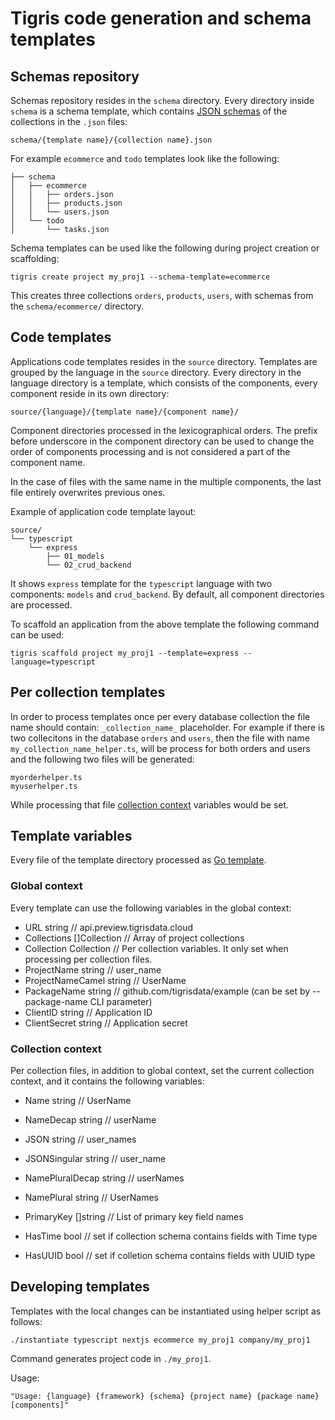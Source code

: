 # Tigris code generation and schema templates

## Schemas repository

Schemas repository resides in the `schema` directory.
Every directory inside `schema` is a schema template, which
contains [JSON schemas](https://json-schema.org) of the collections in the `.json` files:

`schema/{template name}/{collection name}.json`

For example `ecommerce` and `todo` templates look like the following:

```
├── schema
│   ├── ecommerce
│   │   ├── orders.json
│   │   ├── products.json
│   │   └── users.json
│   └── todo
│       └── tasks.json
```

Schema templates can be used like the following during project creation or scaffolding:

```
tigris create project my_proj1 --schema-template=ecommerce
```

This creates three collections `orders`, `products`, `users`, with
schemas from the `schema/ecommerce/` directory.

## Code templates

Applications code templates resides in the `source` directory.
Templates are grouped by the language in the `source` directory.
Every directory in the language directory is a template, which
consists of the components, every component reside in its own directory:

`source/{language}/{template name}/{component name}/`

Component directories processed in the lexicographical orders.
The prefix before underscore in the component directory can be used to change
the order of components processing and is not considered a part of the component name.

In the case of files with the same name in the multiple components,
the last file entirely overwrites previous ones.

Example of application code template layout:

```
source/
└── typescript
    └── express
        ├── 01_models
        └── 02_crud_backend
```

It shows `express` template for the `typescript` language with two components: `models` and `crud_backend`.
By default, all component directories are processed.

To scaffold an application from the above template the following command can be used:

```
tigris scaffold project my_proj1 --template=express --language=typescript
```

## Per collection templates

In order to process templates once per every database collection the file name should contain:
`_collection_name_` placeholder.
For example if there is two collecitons in the database `orders` and `users`, then
the file with name `my_collection_name_helper.ts`, will be process for both orders and users and
the following two files will be generated:
```
myorderhelper.ts
myuserhelper.ts
```
While processing that file [collection context](#collection-context) variables would be set.

## Template variables

Every file of the template directory processed as [Go template](https://pkg.go.dev/text/template).

### Global context

Every template can use the following variables in the global context:

  * URL          string // api.preview.tigrisdata.cloud
  * Collections  []Collection // Array of project collections
  * Collection   Collection // Per collection variables. It only set when processing per collection files.
  * ProjectName       string // user_name
  * ProjectNameCamel  string // UserName
  * PackageName  string // github.com/tigrisdata/example (can be set by --package-name CLI parameter)
  * ClientID     string // Application ID
  * ClientSecret string // Application secret

### Collection context

Per collection files, in addition to global context, set the current collection context, and it contains the following variables:

  * Name      string // UserName
  * NameDecap string // userName

  * JSON         string // user_names
  * JSONSingular string // user_name

  * NamePluralDecap string // userNames
  * NamePlural      string // UserNames

  * PrimaryKey []string // List of primary key field names

  * HasTime bool // set if collection schema contains fields with Time type
  * HasUUID bool // set if colletion schema contains fields with UUID type

## Developing templates

Templates with the local changes can be instantiated using helper script
as follows:

```
./instantiate typescript nextjs ecommerce my_proj1 company/my_proj1
```

Command generates project code in `./my_proj1`.

Usage:
```
"Usage: {language} {framework} {schema} {project name} {package name} [components]"
```
